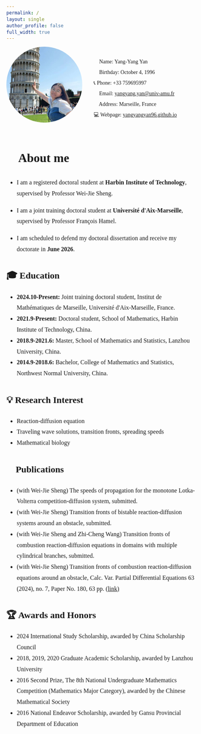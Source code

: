 ```yaml
---
permalink: /
layout: single
author_profile: false
full_width: true
---
```



<!-- 顶部头像和联系方式 -->
<div style="display: flex; align-items: center; flex-wrap: wrap; margin-bottom: 30px; font-family:'SimSun', '宋体'; font-size:14px;">
  <!-- 头像 -->
  <img src="/images/zp.jpg" alt="Avatar" 
       style="width:200px; height:200px; border-radius:50%; object-fit: cover; margin-right:30px; margin-bottom:20px;">
  <!-- 联系方式 -->
  <div style="line-height:2.0;">
    👩 Name: Yang-Yang Yan<br>
    🎂 Birthday: October 4, 1996<br>
    📞 Phone: +33 759695997<br>
    📧 Email: <a href="mailto:yangyang.yan@univ-amu.fr">yangyang.yan@univ-amu.fr</a><br>
    📍 Address: Marseille, France<br>
    💻 Webpage: <a href="https://yangyangyan96.github.io">yangyangyan96.github.io</a><br>
  </div>
</div>

<!-- About me 内容 -->
<div style="font-family:'STFangsong','华文仿宋','SimSun',serif; font-size:16px; line-height:1.8;">

 🎯 About me
 ======
- I am a registered doctoral student at **Harbin Institute of Technology**, supervised by Professor Wei-Jie Sheng.
   
- I am a joint training doctoral student at **Université d'Aix-Marseille**, supervised by Professor François Hamel.
  
- I am scheduled to defend my doctoral dissertation and receive my doctorate in **June 2026**.  

## 🎓 Education
- **2024.10-Present:** Joint training doctoral student, Institut de Mathématiques de Marseille, Université d'Aix-Marseille, France.  
- **2021.9-Present:** Doctoral student, School of Mathematics, Harbin Institute of Technology, China.  
- **2018.9-2021.6:** Master, School of Mathematics and Statistics, Lanzhou University, China.  
- **2014.9-2018.6:** Bachelor, College of Mathematics and Statistics, Northwest Normal University, China.  

## 💡 Research Interest
- Reaction-diffusion equation  
- Traveling wave solutions, transition fronts, spreading speeds  
- Mathematical biology  

## 📝 Publications
- (with Wei-Jie Sheng) The speeds of propagation for the monotone Lotka-Volterra competition-diffusion system, submitted.  
- (with Wei-Jie Sheng) Transition fronts of bistable reaction-diffusion systems around an obstacle, submitted.  
- (with Wei-Jie Sheng and Zhi-Cheng Wang) Transition fronts of combustion reaction-diffusion equations in domains with multiple cylindrical branches, submitted.  
- (with Wei-Jie Sheng) Transition fronts of combustion reaction-diffusion equations around an obstacle, Calc. Var. Partial Differential Equations 63 (2024), no. 7, Paper No. 180, 63 pp. [(link)](https://link.springer.com/article/10.1007/s00526-024-02794-6)  

## 🏆 Awards and Honors
- 2024 International Study Scholarship, awarded by China Scholarship Council  
- 2018, 2019, 2020 Graduate Academic Scholarship, awarded by Lanzhou University  
- 2016 Second Prize, The 8th National Undergraduate Mathematics Competition (Mathematics Major Category), awarded by the Chinese Mathematical Society  
- 2016 National Endeavor Scholarship, awarded by Gansu Provincial Department of Education  

</div>
